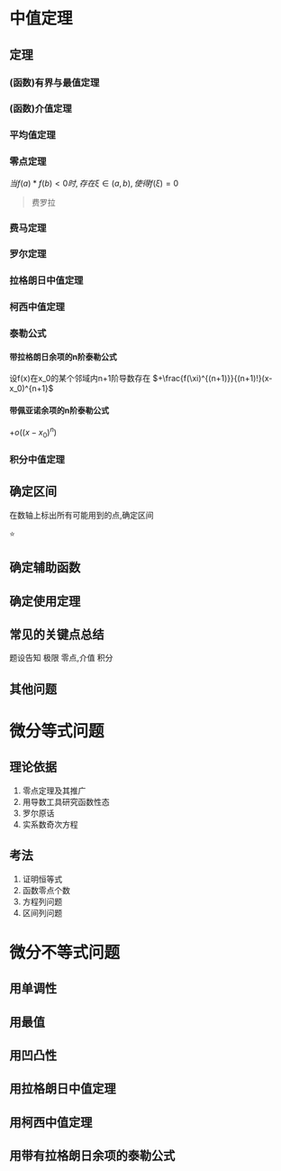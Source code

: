# 中值定理
## 定理
### (函数)有界与最值定理
### (函数)介值定理
### 平均值定理
### 零点定理
$当f(a)*f(b)<0时,存在\xi \in (a,b),使得f(\xi)=0$ 

> 费罗拉
### 费马定理
### 罗尔定理
### 拉格朗日中值定理
### 柯西中值定理
### 泰勒公式
#### 带拉格朗日余项的n阶泰勒公式
设f(x)在x_0的某个邻域内n+1阶导数存在
$+\frac{f(\xi)^{(n+1)}}{(n+1)!}(x-x_0)^{n+1}$ 
#### 带佩亚诺余项的n阶泰勒公式
$+o((x-x_0)^n)$  

### 积分中值定理


## 确定区间
在数轴上标出所有可能用到的点,确定区间 

:star:
## 确定辅助函数
## 确定使用定理
## 常见的关键点总结
题设告知
极限
零点,介值
积分 

## 其他问题


# 微分等式问题
## 理论依据
1. 零点定理及其推广
2. 用导数工具研究函数性态
3. 罗尔原话
4. 实系数奇次方程
## 考法
1. 证明恒等式
2. 函数零点个数
3. 方程列问题
4. 区间列问题


# 微分不等式问题
## 用单调性
## 用最值
## 用凹凸性
## 用拉格朗日中值定理
## 用柯西中值定理
## 用带有拉格朗日余项的泰勒公式